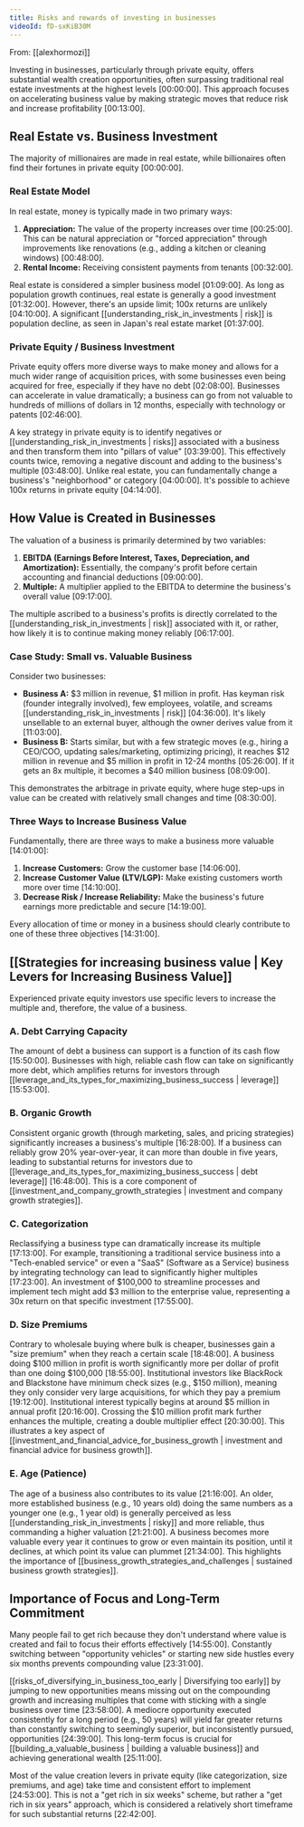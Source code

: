 ```yaml
---
title: Risks and rewards of investing in businesses
videoId: fD-sxKiB30M
---
```


From: [[alexhormozi]] <br/> 

Investing in businesses, particularly through private equity, offers substantial wealth creation opportunities, often surpassing traditional real estate investments at the highest levels <a class="yt-timestamp" data-t="00:00:00">[00:00:00]</a>. This approach focuses on accelerating business value by making strategic moves that reduce risk and increase profitability <a class="yt-timestamp" data-t="00:13:00">[00:13:00]</a>.

## Real Estate vs. Business Investment

The majority of millionaires are made in real estate, while billionaires often find their fortunes in private equity <a class="yt-timestamp" data-t="00:00:00">[00:00:00]</a>.

### Real Estate Model
In real estate, money is typically made in two primary ways:
1.  **Appreciation:** The value of the property increases over time <a class="yt-timestamp" data-t="00:25:00">[00:25:00]</a>. This can be natural appreciation or "forced appreciation" through improvements like renovations (e.g., adding a kitchen or cleaning windows) <a class="yt-timestamp" data-t="00:48:00">[00:48:00]</a>.
2.  **Rental Income:** Receiving consistent payments from tenants <a class="yt-timestamp" data-t="00:32:00">[00:32:00]</a>.

Real estate is considered a simpler business model <a class="yt-timestamp" data-t="01:09:00">[01:09:00]</a>. As long as population growth continues, real estate is generally a good investment <a class="yt-timestamp" data-t="01:32:00">[01:32:00]</a>. However, there's an upside limit; 100x returns are unlikely <a class="yt-timestamp" data-t="04:10:00">[04:10:00]</a>. A significant [[understanding_risk_in_investments | risk]] is population decline, as seen in Japan's real estate market <a class="yt-timestamp" data-t="01:37:00">[01:37:00]</a>.

### Private Equity / Business Investment
Private equity offers more diverse ways to make money and allows for a much wider range of acquisition prices, with some businesses even being acquired for free, especially if they have no debt <a class="yt-timestamp" data-t="02:08:00">[02:08:00]</a>. Businesses can accelerate in value dramatically; a business can go from not valuable to hundreds of millions of dollars in 12 months, especially with technology or patents <a class="yt-timestamp" data-t="02:46:00">[02:46:00]</a>.

A key strategy in private equity is to identify negatives or [[understanding_risk_in_investments | risks]] associated with a business and then transform them into "pillars of value" <a class="yt-timestamp" data-t="03:39:00">[03:39:00]</a>. This effectively counts twice, removing a negative discount and adding to the business's multiple <a class="yt-timestamp" data-t="03:48:00">[03:48:00]</a>. Unlike real estate, you can fundamentally change a business's "neighborhood" or category <a class="yt-timestamp" data-t="04:00:00">[04:00:00]</a>. It's possible to achieve 100x returns in private equity <a class="yt-timestamp" data-t="04:14:00">[04:14:00]</a>.

## How Value is Created in Businesses

The valuation of a business is primarily determined by two variables:
1.  **EBITDA (Earnings Before Interest, Taxes, Depreciation, and Amortization):** Essentially, the company's profit before certain accounting and financial deductions <a class="yt-timestamp" data-t="09:00:00">[09:00:00]</a>.
2.  **Multiple:** A multiplier applied to the EBITDA to determine the business's overall value <a class="yt-timestamp" data-t="09:17:00">[09:17:00]</a>.

The multiple ascribed to a business's profits is directly correlated to the [[understanding_risk_in_investments | risk]] associated with it, or rather, how likely it is to continue making money reliably <a class="yt-timestamp" data-t="06:17:00">[06:17:00]</a>.

### Case Study: Small vs. Valuable Business
Consider two businesses:
*   **Business A:** $3 million in revenue, $1 million in profit. Has keyman risk (founder integrally involved), few employees, volatile, and screams [[understanding_risk_in_investments | risk]] <a class="yt-timestamp" data-t="04:36:00">[04:36:00]</a>. It's likely unsellable to an external buyer, although the owner derives value from it <a class="yt-timestamp" data-t="11:03:00">[11:03:00]</a>.
*   **Business B:** Starts similar, but with a few strategic moves (e.g., hiring a CEO/COO, updating sales/marketing, optimizing pricing), it reaches $12 million in revenue and $5 million in profit in 12-24 months <a class="yt-timestamp" data-t="05:26:00">[05:26:00]</a>. If it gets an 8x multiple, it becomes a $40 million business <a class="yt-timestamp" data-t="08:09:00">[08:09:00]</a>.

This demonstrates the arbitrage in private equity, where huge step-ups in value can be created with relatively small changes and time <a class="yt-timestamp" data-t="08:30:00">[08:30:00]</a>.

### Three Ways to Increase Business Value
Fundamentally, there are three ways to make a business more valuable <a class="yt-timestamp" data-t="14:01:00">[14:01:00]</a>:
1.  **Increase Customers:** Grow the customer base <a class="yt-timestamp" data-t="14:06:00">[14:06:00]</a>.
2.  **Increase Customer Value (LTV/LGP):** Make existing customers worth more over time <a class="yt-timestamp" data-t="14:10:00">[14:10:00]</a>.
3.  **Decrease Risk / Increase Reliability:** Make the business's future earnings more predictable and secure <a class="yt-timestamp" data-t="14:19:00">[14:19:00]</a>.

Every allocation of time or money in a business should clearly contribute to one of these three objectives <a class="yt-timestamp" data-t="14:31:00">[14:31:00]</a>.

## [[Strategies for increasing business value | Key Levers for Increasing Business Value]]

Experienced private equity investors use specific levers to increase the multiple and, therefore, the value of a business.

### A. Debt Carrying Capacity
The amount of debt a business can support is a function of its cash flow <a class="yt-timestamp" data-t="15:50:00">[15:50:00]</a>. Businesses with high, reliable cash flow can take on significantly more debt, which amplifies returns for investors through [[leverage_and_its_types_for_maximizing_business_success | leverage]] <a class="yt-timestamp" data-t="15:53:00">[15:53:00]</a>.

### B. Organic Growth
Consistent organic growth (through marketing, sales, and pricing strategies) significantly increases a business's multiple <a class="yt-timestamp" data-t="16:28:00">[16:28:00]</a>. If a business can reliably grow 20% year-over-year, it can more than double in five years, leading to substantial returns for investors due to [[leverage_and_its_types_for_maximizing_business_success | debt leverage]] <a class="yt-timestamp" data-t="16:48:00">[16:48:00]</a>. This is a core component of [[investment_and_company_growth_strategies | investment and company growth strategies]].

### C. Categorization
Reclassifying a business type can dramatically increase its multiple <a class="yt-timestamp" data-t="17:13:00">[17:13:00]</a>. For example, transitioning a traditional service business into a "Tech-enabled service" or even a "SaaS" (Software as a Service) business by integrating technology can lead to significantly higher multiples <a class="yt-timestamp" data-t="17:23:00">[17:23:00]</a>. An investment of $100,000 to streamline processes and implement tech might add $3 million to the enterprise value, representing a 30x return on that specific investment <a class="yt-timestamp" data-t="17:55:00">[17:55:00]</a>.

### D. Size Premiums
Contrary to wholesale buying where bulk is cheaper, businesses gain a "size premium" when they reach a certain scale <a class="yt-timestamp" data-t="18:48:00">[18:48:00]</a>. A business doing $100 million in profit is worth significantly more per dollar of profit than one doing $100,000 <a class="yt-timestamp" data-t="18:55:00">[18:55:00]</a>. Institutional investors like BlackRock and Blackstone have minimum check sizes (e.g., $150 million), meaning they only consider very large acquisitions, for which they pay a premium <a class="yt-timestamp" data-t="19:12:00">[19:12:00]</a>. Institutional interest typically begins at around $5 million in annual profit <a class="yt-timestamp" data-t="20:16:00">[20:16:00]</a>. Crossing the $10 million profit mark further enhances the multiple, creating a double multiplier effect <a class="yt-timestamp" data-t="20:30:00">[20:30:00]</a>. This illustrates a key aspect of [[investment_and_financial_advice_for_business_growth | investment and financial advice for business growth]].

### E. Age (Patience)
The age of a business also contributes to its value <a class="yt-timestamp" data-t="21:16:00">[21:16:00]</a>. An older, more established business (e.g., 10 years old) doing the same numbers as a younger one (e.g., 1 year old) is generally perceived as less [[understanding_risk_in_investments | risky]] and more reliable, thus commanding a higher valuation <a class="yt-timestamp" data-t="21:20:00">[21:21:00]</a>. A business becomes more valuable every year it continues to grow or even maintain its position, until it declines, at which point its value can plummet <a class="yt-timestamp" data-t="21:34:00">[21:34:00]</a>. This highlights the importance of [[business_growth_strategies_and_challenges | sustained business growth strategies]].

## Importance of Focus and Long-Term Commitment

Many people fail to get rich because they don't understand where value is created and fail to focus their efforts effectively <a class="yt-timestamp" data-t="14:55:00">[14:55:00]</a>. Constantly switching between "opportunity vehicles" or starting new side hustles every six months prevents compounding value <a class="yt-timestamp" data-t="23:31:00">[23:31:00]</a>.

[[risks_of_diversifying_in_business_too_early | Diversifying too early]] by jumping to new opportunities means missing out on the compounding growth and increasing multiples that come with sticking with a single business over time <a class="yt-timestamp" data-t="23:58:00">[23:58:00]</a>. A mediocre opportunity executed consistently for a long period (e.g., 50 years) will yield far greater returns than constantly switching to seemingly superior, but inconsistently pursued, opportunities <a class="yt-timestamp" data-t="24:39:00">[24:39:00]</a>. This long-term focus is crucial for [[building_a_valuable_business | building a valuable business]] and achieving generational wealth <a class="yt-timestamp" data-t="25:11:00">[25:11:00]</a>.

Most of the value creation levers in private equity (like categorization, size premiums, and age) take time and consistent effort to implement <a class="yt-timestamp" data-t="24:53:00">[24:53:00]</a>. This is not a "get rich in six weeks" scheme, but rather a "get rich in six years" approach, which is considered a relatively short timeframe for such substantial returns <a class="yt-timestamp" data-t="22:42:00">[22:42:00]</a>.